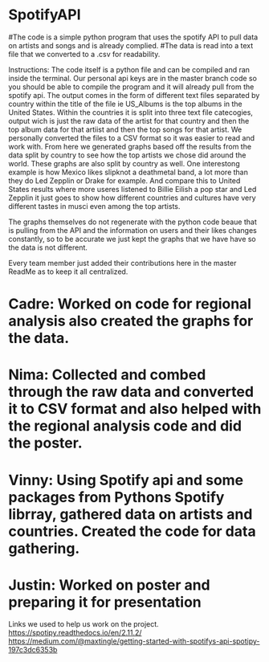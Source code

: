 # SpotifyAPI

#The code is a simple python program that uses the spotify API to pull data on artists and songs and is already complied. 
#The data is read into a text file that we converted to a .csv for readability. 

Instructions: The code itself is a python file and can be compiled and ran inside the terminal. Our personal api keys are in the master branch code so you should be able to compile the program and it will already pull from the spotify api. The output comes in the form of different text files separated by country within the title of the file ie US_Albums is the top albums in the United States. Within the countries it is split into three text file catecogies, output wich is just the raw data of the artist for that country and then the top album data for that artiist and then the top songs for that artist. 
We personally converted the files to a CSV format so it was easier to read and work with. From here we generated graphs based off the results from the data split by country to see how the top artists we chose did around the world. These graphs are also split by country as well. 
One interestong example is how Mexico likes slipknot a deathmetal band, a lot more than they do Led Zepplin or Drake for example. And compare this to United States results where more useres listened to Billie Eilish a pop star and Led Zepplin it just goes to show how different countries and cultures have very different tastes in musci even among the top artists. 

The graphs themselves do not regenerate with the python code beaue that is pulling from the API and the information on users and their likes changes constantly, so to be accurate we just kept the graphs that we have have so the data is not different. 


Every team member just added their contributions here in the master ReadMe as to keep it all centralized. 

# Cadre: Worked on code for regional analysis also created the graphs for the data. 
# Nima: Collected and combed through the raw data and converted it to CSV format and also helped with the regional analysis code and did the poster. 
# Vinny: Using Spotify api and some packages from Pythons Spotify librray, gathered data on artists and countries. Created the code for data gathering.
# Justin: Worked on poster and preparing it for presentation


Links we used to help us work on the project. 
https://spotipy.readthedocs.io/en/2.11.2/
https://medium.com/@maxtingle/getting-started-with-spotifys-api-spotipy-197c3dc6353b
